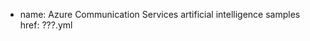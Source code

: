 - name: Azure Communication Services artificial intelligence samples
  href: ???.yml
<!-- 
- name: What's new?
  href: whats-new.md
  displayName: Teams platform features, latest updates, RSS feed, deprecated, announcement, preview 
- name: Glossary
  href: get-started/glossary.md
  displayName: App tray, terminologies, definitions, welcome, new word, meaning
- name: Overview
  expanded: false 
  items:
  - name: Teams app that fits
    href: overview.md
    displayName: Why build apps with Microsoft Teams platform
  - name: From ideas to Teams app
    href: overview-story.md
    displayName: Teams app user experience
  - name: Explore Teams platform features
    href: overview-explore.md
  - name: The Teams solution
    href: overview-solution.md
- name: Get started
  expanded: false
  items:
  - name: Overview
    href: get-started/get-started-overview.md
    displayName: First Teams app, Python, .NET, Java, Node.js, get started
  - name: Build a tab app
    href: get-started/build-basic-tab-app.md
-->
